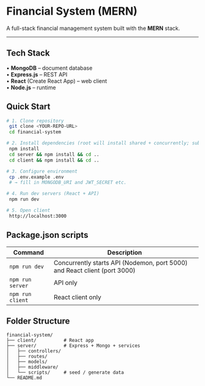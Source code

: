 # Financial System (MERN)

A full-stack financial management system built with the **MERN** stack.

---

## Tech Stack

• **MongoDB** – document database  
• **Express.js** – REST API  
• **React** (Create React App) – web client  
• **Node.js** – runtime  

## Quick Start

```bash
# 1. Clone repository
 git clone <YOUR-REPO-URL>
 cd financial-system

# 2. Install dependencies (root will install shared + concurrently; sub-packages install their own)
 npm install
 cd server && npm install && cd ..
 cd client && npm install && cd ..

# 3. Configure environment
 cp .env.example .env
 # → fill in MONGODB_URI and JWT_SECRET etc.

# 4. Run dev servers (React + API)
 npm run dev

# 5. Open client
 http://localhost:3000
```

## Package.json scripts

| Command | Description |
|---------|-------------|
| `npm run dev` | Concurrently starts API (Nodemon, port 5000) and React client (port 3000) |
| `npm run server` | API only |
| `npm run client` | React client only |

## Folder Structure

```
financial-system/
├── client/          # React app
├── server/          # Express + Mongo + services
│   ├── controllers/
│   ├── routes/
│   ├── models/
│   ├── middleware/
│   └── scripts/     # seed / generate data
└── README.md
```

